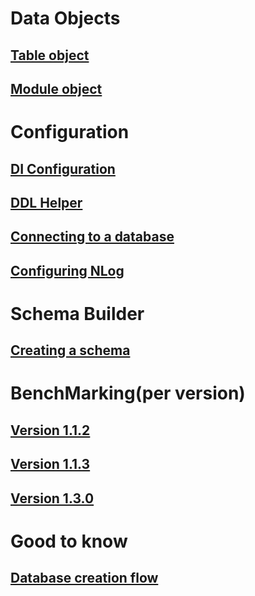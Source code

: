 ﻿# Data Objects
## [Table object](orpheus_table.md)
## [Module object](orpheus_module.md)
# Configuration
## [DI Configuration](orpheus_and_di.md)
## [DDL Helper](orpheus_ddl_helper.md)
## [Connecting to a database](orpheus_connecting_to_db.md)
## [Configuring NLog](orpheus_configuring_nlog.md)
# Schema Builder
## [Creating a schema](orpheus_creating_schema.md)
# BenchMarking(per version)
## [Version 1.1.2](benchmarks/orpheus_benchmarking_results_1.1.2.md)
## [Version 1.1.3](benchmarks/orpheus_benchmarking_results_1.1.3.md)
## [Version 1.3.0](benchmarks/orpheus_benchmarking_results_1.3.0.md)
# Good to know
## [Database creation flow](orpheus_database_creation_flow.md)